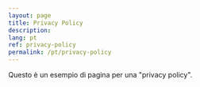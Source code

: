```yaml
---
layout: page
title: Privacy Policy
description:
lang: pt
ref: privacy-policy
permalink: /pt/privacy-policy
---
```


Questo è un esempio di pagina per una "privacy policy".

